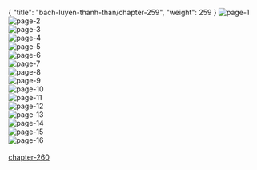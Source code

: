 { "title": "bach-luyen-thanh-than/chapter-259", "weight": 259 }
<img src="bach-luyen-thanh-than_0259_01-57d0764419ab593bba8f04796ddcf9c3.webp" alt="page-1" origin="http://1.bp.blogspot.com/-YXIABgZkfxU/W171tOTeEdI/AAAAAAAAIxQ/u-DLEuU2Ugkkp5J3QmvbkNlOPScgoek1ACLcBGAs/s1600/0001.jpg?imgmax=0"><br/>
<img src="bach-luyen-thanh-than_0259_02-49bee9c01142ffbc1917437ff1cdbdb3.webp" alt="page-2" origin="http://1.bp.blogspot.com/-7rnxX21DJjg/W171tOgs9gI/AAAAAAAAIxU/dn-Zj5v2X_cR_SE7VWYRi5MUap-qakKtACLcBGAs/s1600/0002.jpg?imgmax=0"><br/>
<img src="bach-luyen-thanh-than_0259_03-454754a7db46d66abfdcc5ac3ac0e2f4.webp" alt="page-3" origin="http://1.bp.blogspot.com/-EQ8XAwSXJCQ/W171tIbtWCI/AAAAAAAAIxY/5MgrY4r3dckjZS-v_ZHkTqK4MTC8eld9ACLcBGAs/s1600/0003.jpg?imgmax=0"><br/>
<img src="bach-luyen-thanh-than_0259_04-3abd1d9ea84d2a01a1726e5650ddb454.webp" alt="page-4" origin="http://1.bp.blogspot.com/-keU3BS-wu3I/W171tlTxrrI/AAAAAAAAIxc/hNbQopUaIDAty7WPtm5w-6cvBZ3m2rzvACLcBGAs/s1600/0004.jpg?imgmax=0"><br/>
<img src="bach-luyen-thanh-than_0259_05-86416e58b0d6e35d51b59c4f9819ccd5.webp" alt="page-5" origin="http://1.bp.blogspot.com/-03eTdQcFvuA/W171uA-rx6I/AAAAAAAAIxg/F1-cICL4-EI4GZ6ABy596hD81vhqpcrsgCLcBGAs/s1600/0005.jpg?imgmax=0"><br/>
<img src="bach-luyen-thanh-than_0259_06-79c09f0810e80f48c817d24fc3e10f96.webp" alt="page-6" origin="http://1.bp.blogspot.com/-_d5s2MCv9Bk/W171uJbaTQI/AAAAAAAAIxk/j4RTmMmZmu0p1SsleSaE4nrc631JDTKhACLcBGAs/s1600/0006.jpg?imgmax=0"><br/>
<img src="bach-luyen-thanh-than_0259_07-f8ca5d07ad1fa0cc09f339d4f85b138b.webp" alt="page-7" origin="http://1.bp.blogspot.com/-UjyA_05sS2g/W171uf5M7UI/AAAAAAAAIxo/-xC_mfKsG_UC67SJms-q6iiI6VUnS2n3wCLcBGAs/s1600/0007.jpg?imgmax=0"><br/>
<img src="bach-luyen-thanh-than_0259_08-85fc7f1d5307022b1d784823b271fd92.webp" alt="page-8" origin="http://1.bp.blogspot.com/-uq2BVds2NAs/W171u7-zf7I/AAAAAAAAIxs/5ugjwdsEuzg-780VabMQzV4coLmj5ahoQCLcBGAs/s1600/0008.jpg?imgmax=0"><br/>
<img src="bach-luyen-thanh-than_0259_09-f34fad37287967fd16c3b459ce02d587.webp" alt="page-9" origin="http://1.bp.blogspot.com/-DkzJ1gHVHhA/W171vCySzEI/AAAAAAAAIxw/IjagYJl0tXI3FJWN1u4cNA1otVrHa7SxgCLcBGAs/s1600/0009.jpg?imgmax=0"><br/>
<img src="bach-luyen-thanh-than_0259_10-a99d699c4cbc1d469ac80a82963a2887.webp" alt="page-10" origin="http://1.bp.blogspot.com/-3CmTStjBZps/W171vPz0DHI/AAAAAAAAIx0/lHQbDFBFZq4m9rARtpbnxfhuqr31RsUpQCLcBGAs/s1600/0010.jpg?imgmax=0"><br/>
<img src="bach-luyen-thanh-than_0259_11-7e8b836e880d7e6314a46432f655d0cf.webp" alt="page-11" origin="http://1.bp.blogspot.com/-fwCrGIXXabU/W171vdky28I/AAAAAAAAIx4/4lWhxdcFwwofjRUaAVY1Jp2i34n0ah7wACLcBGAs/s1600/0011.jpg?imgmax=0"><br/>
<img src="bach-luyen-thanh-than_0259_12-ac784ee3a49d2f029991410c5bb654b0.webp" alt="page-12" origin="http://1.bp.blogspot.com/-_zfjzhzrTkQ/W171v3DM3nI/AAAAAAAAIx8/MJyuopARzAEtFSbzyPcfIEdPDvAXGw8pACLcBGAs/s1600/0012.jpg?imgmax=0"><br/>
<img src="bach-luyen-thanh-than_0259_13-6eb06205ee695c6355d455f92f7d4438.webp" alt="page-13" origin="http://1.bp.blogspot.com/-huT9MD1CZz0/W171wGqxKpI/AAAAAAAAIyA/kABEhVufP5wxG0bDSEZ7E5lDyfg4eIIuwCLcBGAs/s1600/0013.jpg?imgmax=0"><br/>
<img src="bach-luyen-thanh-than_0259_14-046f9e0920c7802ed0ee7d6245318c71.webp" alt="page-14" origin="http://1.bp.blogspot.com/-lqZOpFh-BF0/W171wGPIKyI/AAAAAAAAIyE/u0XpinJtK_QfOdrxzbP37Qm7qYzR6ghzwCLcBGAs/s1600/0014.jpg?imgmax=0"><br/>
<img src="bach-luyen-thanh-than_0259_15-334ba274c053a5282c9df3a38336ef28.webp" alt="page-15" origin="http://1.bp.blogspot.com/-RPeVmkWjsdg/W171wQJDZmI/AAAAAAAAIyI/_cKnPhjbyZ8DDmx5NXDw-GO04pbmQkrfQCLcBGAs/s1600/0015.jpg?imgmax=0"><br/>
<img src="bach-luyen-thanh-than_0259_16-507b36a927bd1ecb166f33b9cce1b781.webp" alt="page-16" origin="http://1.bp.blogspot.com/-plJsRstINHI/W171wgmj5_I/AAAAAAAAIyM/0K4GcBZ8OiAtjNntrt_qYJezTB_8xJERACLcBGAs/s1600/0016.jpg?imgmax=0"><br/>
<br/><a class="nextchap" href="/bach-luyen-thanh-than/chapter-260">chapter-260</a>
